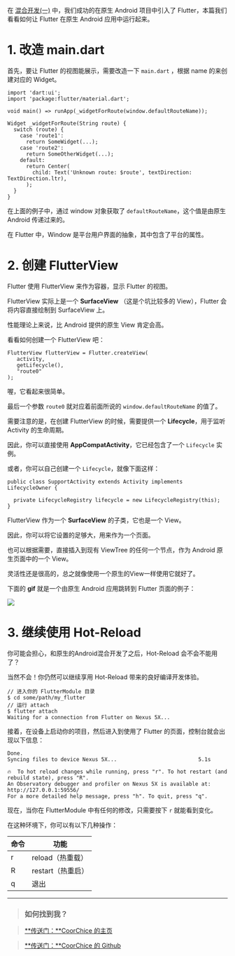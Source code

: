 在 [混合开发(一)]() 中，我们成功的在原生 Android 项目中引入了 Flutter，本篇我们看看如何让 Flutter 在原生 Android 应用中运行起来。

# 1. 改造 main.dart

首先，要让 Flutter 的视图能展示，需要改造一下 `main.dart` ，根据 name 的来创建对应的 Widget。

```
import 'dart:ui';
import 'package:flutter/material.dart';

void main() => runApp(_widgetForRoute(window.defaultRouteName));

Widget _widgetForRoute(String route) {
  switch (route) {
    case 'route1':
      return SomeWidget(...);
    case 'route2':
      return SomeOtherWidget(...);
    default:
      return Center(
        child: Text('Unknown route: $route', textDirection: TextDirection.ltr),
      );
  }
}
```

在上面的例子中，通过 window 对象获取了 `defaultRouteName`，这个值是由原生 Android 传递过来的。

在 Flutter 中，Window 是平台用户界面的抽象，其中包含了平台的属性。

# 2. 创建 FlutterView

Flutter 使用 FlutterView 来作为容器，显示 Flutter 的视图。

FlutterView 实际上是一个 **SurfaceView** （这是个坑比较多的 View），Flutter 会将内容直接绘制到 SurfaceView 上。

性能理论上来说，比 Android 提供的原生 View 肯定会高。

看看如何创建一个 FlutterView 吧：  

```
FlutterView flutterView = Flutter.createView(
   activity,
   getLifecycle(),
   "route0"
);
```

喔，它看起来很简单。

最后一个参数 `route0` 就对应着前面所说的 `window.defaultRouteName` 的值了。

需要注意的是，在创建 FlutterView 的时候，需要提供一个 **Lifecycle**，用于监听 Activity 的生命周期。

因此，你可以直接使用 **AppCompatActivity**，它已经包含了一个 `Lifecycle` 实例。

或者，你可以自己创建一个 `Lifecycle`，就像下面这样：

```
public class SupportActivity extends Activity implements LifecycleOwner {

  private LifecycleRegistry lifecycle = new LifecycleRegistry(this);
}
```

FlutterView 作为一个 **SurfaceView** 的子类，它也是一个 View。

因此，你可以将它设置的足够大，用来作为一个页面。  

也可以根据需要，直接插入到现有 ViewTree 的任何一个节点，作为 Android 原生页面中的一个 View。

灵活性还是很高的，总之就像使用一个原生的View一样使用它就好了。

下面的 **gif** 就是一个由原生 Android 应用跳转到 Flutter 页面的例子：  

![](https://raw.githubusercontent.com/chenBingX/img/master/Flutter/混合开发demo.gif)  

# 3. 继续使用 Hot-Reload

你可能会担心，和原生的Android混合开发了之后，Hot-Reload 会不会不能用了？  

当然不会！你仍然可以继续享用 Hot-Reload 带来的良好编译开发体验。  

```
// 进入你的 FlutterModule 目录
$ cd some/path/my_flutter
// 运行 attach
$ flutter attach
Waiting for a connection from Flutter on Nexus 5X...
```

接着，在设备上启动你的项目，然后进入到使用了 Flutter 的页面，控制台就会出现以下信息：

```
Done.
Syncing files to device Nexus 5X...                          5.1s

🔥  To hot reload changes while running, press "r". To hot restart (and rebuild state), press "R".
An Observatory debugger and profiler on Nexus 5X is available at: http://127.0.0.1:59556/
For a more detailed help message, press "h". To quit, press "q".
```

现在，当你在 FlutterModule 中有任何的修改，只需要按下 `r` 就能看到变化。 

在这种环境下，你可以有以下几种操作：   

|命令|功能|
|---|---|
|r|reload（热重载）|
|R|restart（热重启）|
|q|退出|


---

> ### 如何找到我？

> [**传送门：**CoorChice 的主页](https://juejin.im/user/57fc43b67db2a200595ffd94)

> [**传送门：**CoorChice 的 Github](https://github.com/chenBingX)